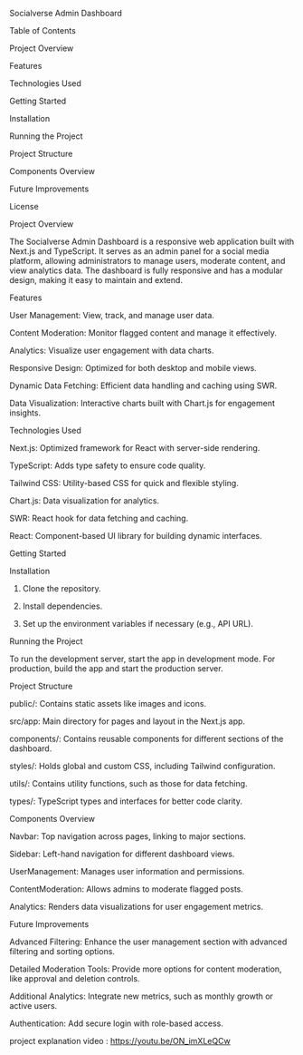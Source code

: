 Socialverse Admin Dashboard

Table of Contents

Project Overview

Features

Technologies Used

Getting Started

Installation

Running the Project


Project Structure

Components Overview

Future Improvements

License


Project Overview

The Socialverse Admin Dashboard is a responsive web application built with Next.js and TypeScript. It serves as an admin panel for a social media platform, allowing administrators to manage users, moderate content, and view analytics data. The dashboard is fully responsive and has a modular design, making it easy to maintain and extend.

Features

User Management: View, track, and manage user data.

Content Moderation: Monitor flagged content and manage it effectively.

Analytics: Visualize user engagement with data charts.

Responsive Design: Optimized for both desktop and mobile views.

Dynamic Data Fetching: Efficient data handling and caching using SWR.

Data Visualization: Interactive charts built with Chart.js for engagement insights.


Technologies Used

Next.js: Optimized framework for React with server-side rendering.

TypeScript: Adds type safety to ensure code quality.

Tailwind CSS: Utility-based CSS for quick and flexible styling.

Chart.js: Data visualization for analytics.

SWR: React hook for data fetching and caching.

React: Component-based UI library for building dynamic interfaces.


Getting Started

Installation

1. Clone the repository.


2. Install dependencies.


3. Set up the environment variables if necessary (e.g., API URL).



Running the Project

To run the development server, start the app in development mode. For production, build the app and start the production server.

Project Structure

public/: Contains static assets like images and icons.

src/app: Main directory for pages and layout in the Next.js app.

components/: Contains reusable components for different sections of the dashboard.

styles/: Holds global and custom CSS, including Tailwind configuration.

utils/: Contains utility functions, such as those for data fetching.

types/: TypeScript types and interfaces for better code clarity.


Components Overview

Navbar: Top navigation across pages, linking to major sections.

Sidebar: Left-hand navigation for different dashboard views.

UserManagement: Manages user information and permissions.

ContentModeration: Allows admins to moderate flagged posts.

Analytics: Renders data visualizations for user engagement metrics.


Future Improvements

Advanced Filtering: Enhance the user management section with advanced filtering and sorting options.

Detailed Moderation Tools: Provide more options for content moderation, like approval and deletion controls.

Additional Analytics: Integrate new metrics, such as monthly growth or active users.

Authentication: Add secure login with role-based access.

project explanation video : https://youtu.be/ON_imXLeQCw
